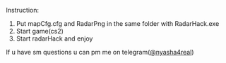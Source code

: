 Instruction:
1. Put mapCfg.cfg and RadarPng in the same folder with RadarHack.exe
2. Start game(cs2)
3. Start radarHack and enjoy

If u have sm questions u can pm me on telegram([@nyasha4real](https://t.me/nyasha4real))
